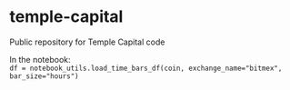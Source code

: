 # temple-capital
Public repository for Temple Capital code

In the notebook:  
`df = notebook_utils.load_time_bars_df(coin, exchange_name="bitmex", bar_size="hours")`  

